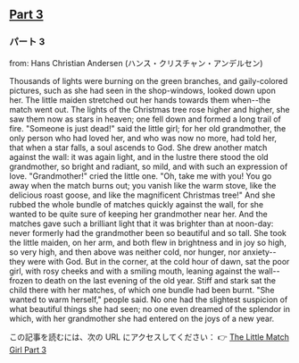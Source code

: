 ## [Part 3](https://www.beanreading.com/ja/article/54?source=github )   
 
 ###  パート 3 

 from:  Hans Christian Andersen (ハンス・クリスチャン・アンデルセン) 

 Thousands of lights were burning on the green branches, and gaily-colored pictures, such as she had seen in the shop-windows, looked down upon her. The little maiden stretched out her hands towards them when--the match went out. The lights of the Christmas tree rose higher and higher, she saw them now as stars in heaven; one fell down and formed a long trail of fire.
"Someone is just dead!" said the little girl; for her old grandmother, the only person who had loved her, and who was now no more, had told her, that when a star falls, a soul ascends to God.
She drew another match against the wall: it was again light, and in the lustre there stood the old grandmother, so bright and radiant, so mild, and with such an expression of love.
"Grandmother!" cried the little one. "Oh, take me with you! You go away when the match burns out; you vanish like the warm stove, like the delicious roast goose, and like the magnificent Christmas tree!" And she rubbed the whole bundle of matches quickly against the wall, for she wanted to be quite sure of keeping her grandmother near her. And the matches gave such a brilliant light that it was brighter than at noon-day: never formerly had the grandmother been so beautiful and so tall. She took the little maiden, on her arm, and both flew in brightness and in joy so high, so very high, and then above was neither cold, nor hunger, nor anxiety--they were with God.
But in the corner, at the cold hour of dawn, sat the poor girl, with rosy cheeks and with a smiling mouth, leaning against the wall--frozen to death on the last evening of the old year. Stiff and stark sat the child there with her matches, of which one bundle had been burnt. "She wanted to warm herself," people said. No one had the slightest suspicion of what beautiful things she had seen; no one even dreamed of the splendor in which, with her grandmother she had entered on the joys of a new year.


この記事を読むには、次の URL にアクセスしてください：  👉    [The Little Match Girl Part 3](https://www.beanreading.com/ja/article/54?source=github ) 
